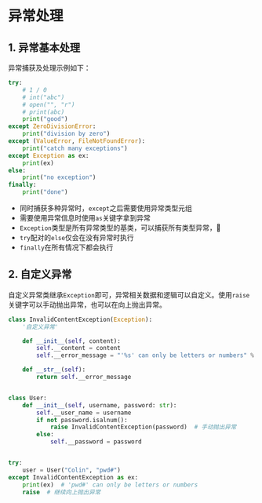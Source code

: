 # 异常处理

## 1. 异常基本处理
异常捕获及处理示例如下：
```py
try:
    # 1 / 0
    # int("abc")
    # open("", "r")
    # print(abc)
    print("good")
except ZeroDivisionError:
    print("division by zero")
except (ValueError, FileNotFoundError):
    print("catch many exceptions")
except Exception as ex:
    print(ex)
else:
    print("no exception")
finally:
    print("done")
```

* 同时捕获多种异常时，`except`之后需要使用异常类型元组
* 需要使用异常信息时使用`as`关键字拿到异常
* `Exception`类型是所有异常类型的基类，可以捕获所有类型异常，
* `try`配对的`else`仅会在没有异常时执行
* `finally`在所有情况下都会执行

## 2. 自定义异常
自定义异常类继承`Exception`即可，异常相关数据和逻辑可以自定义。使用`raise`关键字可以手动抛出异常，也可以在向上抛出异常。

```py
class InvalidContentException(Exception):
    '自定义异常'

    def __init__(self, content):
        self.__content = content
        self.__error_message = "'%s' can only be letters or numbers" % content

    def __str__(self):
        return self.__error_message


class User:
    def __init__(self, username, password: str):
        self.__user_name = username
        if not password.isalnum():
            raise InvalidContentException(password)  # 手动抛出异常
        else:
            self.__password = password


try:
    user = User("Colin", "pwd#")
except InvalidContentException as ex:
    print(ex)  # 'pwd#' can only be letters or numbers
    raise  # 继续向上抛出异常
```